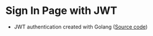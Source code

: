 # Sign In Page with JWT

- JWT authentication created with Golang ([Source code](https://github.com/christinalu3799/go-react-jwt-authentication))